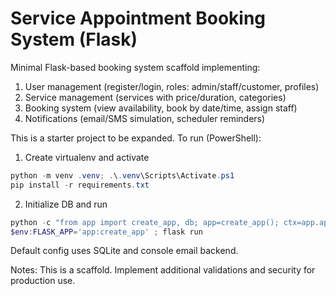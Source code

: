 # Service Appointment Booking System (Flask)

Minimal Flask-based booking system scaffold implementing:

1. User management (register/login, roles: admin/staff/customer, profiles)
2. Service management (services with price/duration, categories)
3. Booking system (view availability, book by date/time, assign staff)
4. Notifications (email/SMS simulation, scheduler reminders)

This is a starter project to be expanded. To run (PowerShell):

1. Create virtualenv and activate

```powershell
python -m venv .venv; .\.venv\Scripts\Activate.ps1
pip install -r requirements.txt
``` 

2. Initialize DB and run

```powershell
python -c "from app import create_app, db; app=create_app(); ctx=app.app_context(); ctx.push(); db.create_all(); print('DB created')"
$env:FLASK_APP='app:create_app' ; flask run
```

Default config uses SQLite and console email backend.

Notes: This is a scaffold. Implement additional validations and security for production use.